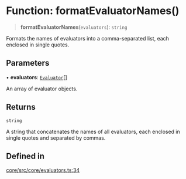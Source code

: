 # Function: formatEvaluatorNames()

> **formatEvaluatorNames**(`evaluators`): `string`

Formats the names of evaluators into a comma-separated list, each enclosed in single quotes.

## Parameters

• **evaluators**: [`Evaluator`](../interfaces/Evaluator.md)[]

An array of evaluator objects.

## Returns

`string`

A string that concatenates the names of all evaluators, each enclosed in single quotes and separated by commas.

## Defined in

[core/src/core/evaluators.ts:34](https://github.com/ai16z/eliza/blob/c96957e5a5d17e343b499dd4d46ce403856ac5bc/core/src/core/evaluators.ts#L34)
